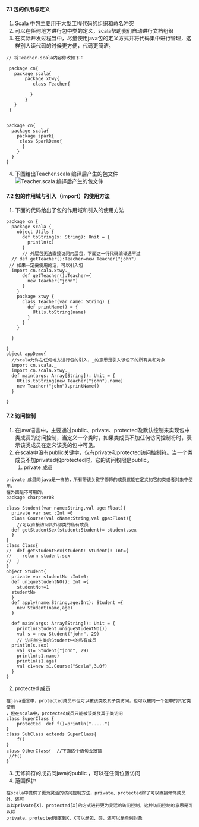 #### 7.1 包的作用与定义
1. Scala 中包主要用于大型工程代码的组织和命名冲突
2. 可以在任何地方进行包中类的定义，scala帮助我们自动进行文档组织
3. 在实际开发过程当中，尽量使用java包的定义方式并将代码集中进行管理，这样别人读代码的时候更方便，代码更简洁。
```
// 将Teacher.scala内容修改如下：
 
 package cn{  
   package scala{ 
	   package xtwy{
		  class Teacher{  
 
	     }  
	   } 
   }  
 }  
  

package cn{  
  package scala{  
    package spark{
	 class SparkDemo{  
      }  
	}  
  }  
}
```
4. 下图给出Teacher.scala 编译后产生的包文件
![Teacher.scala 编译后产生的包文件](https://img-blog.csdn.net/20150723154635333)
#### 7.2 包的作用域与引入（import）的使用方法
1. 下面的代码给出了包的作用域和引入的使用方法
```
package cn {  
  package scala {  
    object Utils {  
      def toString(x: String): Unit = {  
        println(x)  
      }  
      // 外层包无法直接访问内层包，下面这一行代码编译通不过  
  // def getTeacher():Teacher=new Teacher("john")  
 // 如果一定要使用的话，可以引入包  
  import cn.scala.xtwy._  
      def getTeacher():Teacher={  
        new Teacher("john")  
      }  
    }  
    package xtwy {  
      class Teacher(var name: String) {  
        def printName() = {  
          Utils.toString(name)  
        }  
      }  
    }  
  
  }  
  
}  
object appDemo{  
  //scala允许在任何地方进行包的引入，_的意思是引入该包下的所有类和对象  
  import cn.scala._  
  import cn.scala.xtwy._  
  def main(args: Array[String]): Unit = {  
    Utils.toString(new Teacher("john").name)  
    new Teacher("john").printName()  
  }  
  
}
```
#### 7.2 访问控制
1. 在java语言中，主要通过public、private、protected及默认控制来实现包中类成员的访问控制，当定义一个类时，如果类成员不加任何访问控制符时，表示该类成员在定义该类的包中可见。
2. 在scala中没有public关键字，仅有private和protected访问控制符。当一个类成员不加privated和protected时，它的访问权限是public。
	1. private 成员
```
private 成员同java是一样的，所有带该关键字修饰的成员仅能在定义的它的类或者对象中使用，
在外面是不可用的。
package charpter08  
  
class Student(var name:String,val age:Float){  
  private var sex :Int =0  
  class Course(val cName:String,val gpa:Float){  
    //可以直接访问其外部类的私有成员  
  def getStudentSex(student:Student)= student.sex  
  }  
}  
class Class{  
//  def getStudentSex(student: Student): Int={  
//    return student.sex  
//  }  
}  
object Student{  
  private var studentNo :Int=0;  
  def uniqueStudentNO(): Int ={  
    studentNo+=1  
  studentNo  
  }  
  def apply(name:String,age:Int): Student ={  
    new Student(name,age)  
  }  
  
  def main(args: Array[String]): Unit = {  
    println(Student.uniqueStudentNO())  
    val s = new Student("john", 29)  
    // 访问半生类的Student中的私有成员  
  println(s.sex)  
    val s1= Student("john", 29)  
    println(s1.name)  
    println(s1.age)  
    val c1=new s1.Course("Scala",3.0f)  
  }  
}

``` 
2. protected 成员
```
在java语言中，protected成员不但可以被该类及其子类访问，也可以被同一个包中的其它类使用
，但在scala中，protected成员只能被该类及其子类访问
class SuperClass {  
	protected  def f()=println(".....")
} 
class SubClass extends SuperClass{ 
	f() 
} 
class OtherClass{  //下面这个语句会报错 
 //f()
}
```
3. 无修饰符的成员同java的public ，可以在任何位置访问
4. 范围保护
```
在scala中提供了更为灵活的访问控制方法，private、protected除了可以直接修饰成员外，还可
以以private[X]、protected[X]的方式进行更为灵活的访问控制，这种访问控制的意思是可以将
private、protected限定到X，X可以是包、类，还可以是单例对象
```
<!--stackedit_data:
eyJoaXN0b3J5IjpbNzc2MDA5NzUyLDU5NTE2MTA0NSw3MTAwNz
cyNTEsLTEzNzYzMzI5MywxMjAyMjAyNzY2LC0xMDMxNTcwOTI1
LC00MTExMjU0NDAsNDAzNzc0ODEwLC0xNzkyOTE5NjQxLDc1OD
kwNzQxOV19
-->
